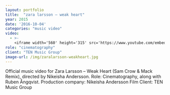 ```yaml
---
layout: portfolio
title:  "zara larsson – weak heart"
year: 2015
date: '2016-10-04'
categories: "music video"
video: 
  - >-
    <iframe width='560' height='315' src='https://www.youtube.com/embed/iWJYon-Bhvs' frameborder='0' allowfullscreen></iframe>
role: "cinematography"
client: "TEN Music Group"
image-url: /img/zaralarsson-weakheart.jpg
---
```


Official music video for Zara Larsson – Weak Heart (Sam Crow & Mack Remix), directed by Nikeisha Andersson.
Role: Cinematography, along with Ruben Ångqvist.
Production company: Nikeisha Andersson Film
Client: TEN Music Group
